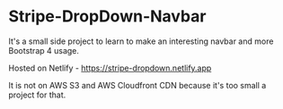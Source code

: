 # Stripe-DropDown-Navbar

It's a small side project to learn to make an interesting navbar and more Bootstrap 4 usage.

Hosted on Netlify - https://stripe-dropdown.netlify.app

It is not on AWS S3 and AWS Cloudfront CDN because it's too small a project for that. 
